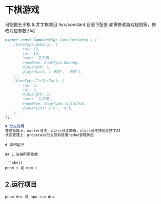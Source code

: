 # 下棋游戏
可配置五子棋 & 井字棋项目
/src/constant 目录下配置
如需修改游戏规则等，修改对应参数即可
```md
export const GameConfig: GameConfigMap = {
    [GameType.Gobang]: {
        row: 12,
        col: 12,
        name: '五子棋',
        enumName: GameType.Gobang,
        winLength: 5,
        playerList: ['黑魁', '白煞'],
    },
    [GameType.TicTacToe]: {
        row: 3,
        col: 3,
        winLength: 3,
        name: '井字棋',
        enumName: GameType.TicTacToe,
        playerList: ['O', 'X'],
    },
};

# 分支说明
普通功能上，master分支，class分支都有，class分支特别支持了AI
状态管理上，propstate分支没有使用redux管理状态
```

```
# 如何运行

## 1.安装所需依赖

```shell
pnpm i 或 npm i
```

## 2.运行项目

```shell
pnpm dev 或 npm run dev
```
